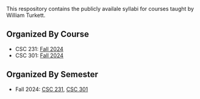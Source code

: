 This respository contains the publicly availale syllabi for courses taught by William Turkett.


## Organized By Course

* CSC 231: [Fall 2024](semester\fall_2024\CSC231\syllabus.md)
* CSC 301: [Fall 2024](semester\fall_2024\CSC301\syllabus.md)


## Organized By Semester

* Fall 2024: [CSC 231](semester\fall_2024\CSC231\syllabus.md), [CSC 301](semester\fall_2024\CSC301\syllabus.md)
